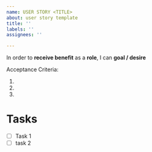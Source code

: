 ```yaml
---
name: USER STORY <TITLE>
about: user story template
title: ''
labels: ''
assignees: ''

---
```


In order to **receive benefit** as a **role**, I can **goal / desire**


Acceptance Criteria:

1.
2.
3.

# Tasks
- [ ] Task 1
- [ ] task 2

